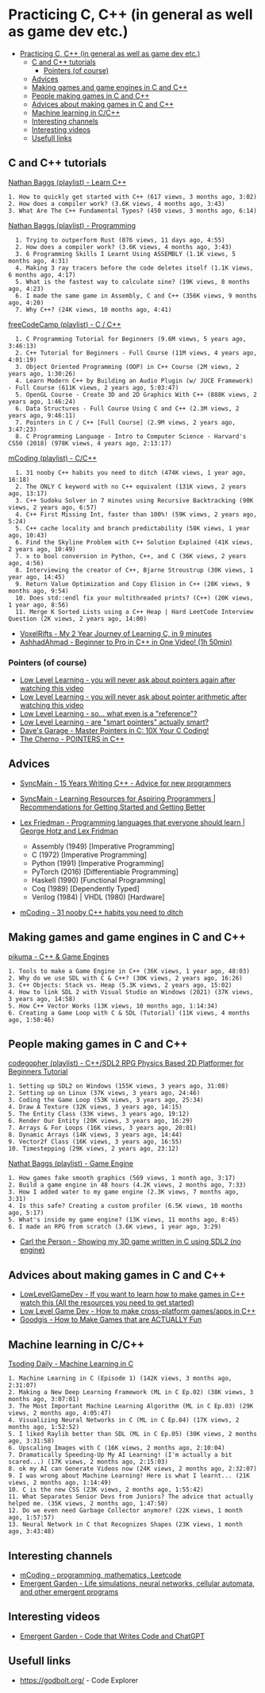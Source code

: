 # Practicing C, C++ (in general as well as game dev etc.)

- [Practicing C, C++ (in general as well as game dev etc.)](#practicing-c-c-in-general-as-well-as-game-dev-etc)
  - [C and C++ tutorials](#c-and-c-tutorials)
    - [Pointers (of course)](#pointers-of-course)
  - [Advices](#advices)
  - [Making games and game engines in C and C++](#making-games-and-game-engines-in-c-and-c)
  - [People making games in C and C++](#people-making-games-in-c-and-c)
  - [Advices about making games in C and C++](#advices-about-making-games-in-c-and-c)
  - [Machine learning in C/C++](#machine-learning-in-cc)
  - [Interesting channels](#interesting-channels)
  - [Interesting videos](#interesting-videos)
  - [Usefull links](#usefull-links)

## C and C++ tutorials

[Nathan Baggs (playlist) - Learn C++](https://www.youtube.com/playlist?list=PLmm8GpQIMryB7jTaH1CcMYWRiET-7NshO)

    1. How to quickly get started with C++ (617 views, 3 months ago, 3:02)
    2. How does a compiler work? (3.6K views, 4 months ago, 3:43)
    3. What Are The C++ Fundamental Types? (450 views, 3 months ago, 6:14)

[Nathan Baggs (playlist) - Programming](https://www.youtube.com/playlist?list=PLmm8GpQIMryBpGjbl9vsjA_eYDu836YDI)

      1. Trying to outperform Rust (876 views, 11 days ago, 4:55)
      2. How does a compiler work? (3.6K views, 4 months ago, 3:43)
      3. 6 Programming Skills I Learnt Using ASSEMBLY (1.1K views, 5 months ago, 4:31)
      4. Making 3 ray tracers before the code deletes itself (1.1K views, 6 months ago, 4:17)
      5. What is the fastest way to calculate sine? (19K views, 8 months ago, 4:23)
      6. I made the same game in Assembly, C and C++ (356K views, 9 months ago, 4:20)
      7. Why C++? (24K views, 10 months ago, 4:41)

[freeCodeCamp (playlist) - C / C++](https://www.youtube.com/playlist?list=PLWKjhJtqVAbmUE5IqyfGYEYjrZBYzaT4m)

      1. C Programming Tutorial for Beginners (9.6M views, 5 years ago, 3:46:13)
      2. C++ Tutorial for Beginners - Full Course (11M views, 4 years ago, 4:01:19)
      3. Object Oriented Programming (OOP) in C++ Course (2M views, 2 years ago, 1:30:26)
      4. Learn Modern C++ by Building an Audio Plugin (w/ JUCE Framework) - Full Course (611K views, 2 years ago, 5:03:47)
      5. OpenGL Course - Create 3D and 2D Graphics With C++ (888K views, 2 years ago, 1:46:24)
      6. Data Structures - Full Course Using C and C++ (2.3M views, 2 years ago, 9:46:11)
      7. Pointers in C / C++ [Full Course] (2.9M views, 2 years ago, 3:47:23)
      8. C Programming Language - Intro to Computer Science - Harvard's CS50 (2018) (978K views, 4 years ago, 2:13:17)

[mCoding (playlist) - C/C++](https://www.youtube.com/playlist?list=PLJ_usHaf3fgM5vOBPY-hXAjUy6SbgE-KG)

      1. 31 nooby C++ habits you need to ditch (474K views, 1 year ago, 16:18)
      2. The ONLY C keyword with no C++ equivalent (131K views, 2 years ago, 13:17)
      3. C++ Sudoku Solver in 7 minutes using Recursive Backtracking (90K views, 2 years ago, 6:57)
      4. C++ First Missing Int, faster than 100%! (59K views, 2 years ago, 5:24)
      5. C++ cache locality and branch predictability (58K views, 1 year ago, 10:43)
      6. Find the Skyline Problem with C++ Solution Explained (41K views, 2 years ago, 10:49)
      7. x to bool conversion in Python, C++, and C (36K views, 2 years ago, 4:56)
      8. Interviewing the creator of C++, Bjarne Stroustrup (30K views, 1 year ago, 14:45)
      9. Return Value Optimization and Copy Elision in C++ (28K views, 9 months ago, 9:54)
      10. Does std::endl fix your multithreaded prints? (C++) (20K views, 1 year ago, 8:56)
      11. Merge K Sorted Lists using a C++ Heap | Hard LeetCode Interview Question (2K views, 2 years ago, 14:00)

- [VoxelRifts - My 2 Year Journey of Learning C, in 9 minutes](https://www.youtube.com/watch?v=lMvFWKHhVZ0)
- [AshhadAhmad - Beginner to Pro in C++ in One Video! (1h 50min)](https://www.youtube.com/watch?v=UX5BGV3R1ao)

### Pointers (of course)

- [Low Level Learning - you will never ask about pointers again after watching this video](https://www.youtube.com/watch?v=2ybLD6_2gKM)
- [Low Level Learning - you will never ask about pointer arithmetic after watching this video](https://www.youtube.com/watch?v=q24-QTbKQS8)
- [Low Level Learning - so... what even is a "reference"?](https://www.youtube.com/watch?v=wro8Bb6JnwU)
- [Low Level Learning - are "smart pointers" actually smart?](https://www.youtube.com/watch?v=tSIBKys2eBQ)
- [Dave's Garage - Master Pointers in C: 10X Your C Coding!](https://www.youtube.com/watch?v=IrGjyfBC-u0)
- [The Cherno - POINTERS in C++](https://www.youtube.com/watch?v=DTxHyVn0ODg)

## Advices

- [SyncMain - 15 Years Writing C++ - Advice for new programmers](https://www.youtube.com/watch?v=37VZu3b045k)
- [SyncMain - Learning Resources for Aspiring Programmers | Recommendations for Getting Started and Getting Better](https://www.youtube.com/watch?v=uyvgYPkX_gM)
- [Lex Friedman - Programming languages that everyone should learn | George Hotz and Lex Fridman](https://www.youtube.com/watch?v=XlvfHOrF26M)

  - Assembly (1949) [Imperative Programming]
  - C (1972) [Imperative Programming]
  - Python (1991) [Imperative Programming]
  - PyTorch (2016) [Differentiable Programming]
  - Haskell (1990) [Functional Programming]
  - Coq (1989) [Dependently Typed]
  - Verilog (1984) | VHDL (1980) [Hardware]

- [mCoding - 31 nooby C++ habits you need to ditch](https://www.youtube.com/watch?v=i_wDa2AS_8w)

## Making games and game engines in C and C++

[pikuma - C++ & Game Engines](https://www.youtube.com/playlist?list=PLYnrabpSIM--J2A1gsBmgjHfp9g9rb7vu)

    1. Tools to make a Game Engine in C++ (36K views, 1 year ago, 48:03)
    2. Why do we use SDL with C & C++? (30K views, 2 years ago, 16:26)
    3. C++ Objects: Stack vs. Heap (5.3K views, 2 years ago, 15:02)
    4. How to link SDL 2 with Visual Studio on Windows (2021) (37K views, 3 years ago, 14:58)
    5. How C++ Vector Works (13K views, 10 months ago, 1:14:34)
    6. Creating a Game Loop with C & SDL (Tutorial) (11K views, 4 months ago, 1:50:46)

## People making games in C and C++

[codegopher (playlist) - C++/SDL2 RPG Physics Based 2D Platformer for Beginners Tutorial](https://www.youtube.com/playlist?list=PL2RPjWnJduNmXHRYwdtublIPdlqocBoLS)

    1. Setting up SDL2 on Windows (155K views, 3 years ago, 31:08)
    2. Setting up on Linux (37K views, 3 years ago, 24:46)
    3. Coding the Game Loop (53K views, 3 years ago, 25:34)
    4. Draw A Texture (32K views, 3 years ago, 14:15)
    5. The Entity Class (33K views, 3 years ago, 19:12)
    6. Render Our Entity (20K views, 3 years ago, 16:29)
    7. Arrays & For Loops (16K views, 3 years ago, 20:01)
    8. Dynamic Arrays (14K views, 3 years ago, 14:44)
    9. Vector2f Class (16K views, 3 years ago, 16:55)
    10. Timestepping (29K views, 2 years ago, 23:12)

[Nathat Baggs (playlist) - Game Engine](https://www.youtube.com/playlist?list=PLmm8GpQIMryDmnDddL35jh27F3TjtJghz)

    1. How games fake smooth graphics (569 views, 1 month ago, 3:17)
    2. Build a game engine in 48 hours (4.2K views, 2 months ago, 7:33)
    3. How I added water to my game engine (2.3K views, 7 months ago, 3:31)
    4. Is this safe? Creating a custom profiler (6.5K views, 10 months ago, 5:17)
    5. What's inside my game engine? (13K views, 11 months ago, 8:45)
    6. I made an RPG from scratch (3.6K views, 1 year ago, 3:29)

- [Carl the Person - Showing my 3D game written in C using SDL2 (no engine)](https://www.youtube.com/watch?v=Pj0_O94ES_o)

## Advices about making games in C and C++

- [LowLevelGameDev - If you want to learn how to make games in C++ watch this (All the resources you need to get started)](https://www.youtube.com/watch?v=7qm4OR3EmnQ)
- [Low Level Game Dev - How to make cross-platform games/apps in C++](https://www.youtube.com/watch?v=Bzj35LjmQ2g)
- [Goodgis - How to Make Games that are ACTUALLY Fun](https://www.youtube.com/watch?v=CFfx5YOJ4ss)

## Machine learning in C/C++

[Tsoding Daily - Machine Learning in C](https://www.youtube.com/playlist?list=PLpM-Dvs8t0VZPZKggcql-MmjaBdZKeDMw)

    1. Machine Learning in C (Episode 1) (142K views, 3 months ago, 2:31:07)
    2. Making a New Deep Learning Framework (ML in C Ep.02) (38K views, 3 months ago, 3:07:01)
    3. The Most Important Machine Learning Algorithm (ML in C Ep.03) (29K views, 2 months ago, 4:05:47)
    4. Visualizing Neural Networks in C (ML in C Ep.04) (17K views, 2 months ago, 1:52:52)
    5. I liked Raylib better than SDL (ML in C Ep.05) (30K views, 2 months ago, 3:31:58)
    6. Upscaling Images with C (16K views, 2 months ago, 2:10:04)
    7. Dramatically Speeding-Up My AI Learning! (I'm actually a bit scared...) (17K views, 2 months ago, 2:15:03)
    8. ok my AI can Generate Videos now (24K views, 2 months ago, 2:32:07)
    9. I was wrong about Machine Learning! Here is what I learnt... (21K views, 2 months ago, 1:14:49)
    10. C is the new CSS (23K views, 2 months ago, 1:55:42)
    11. What Separates Senior Devs from Juniors? The advice that actually helped me. (35K views, 2 months ago, 1:47:50)
    12. Do we even need Garbage Collector anymore? (22K views, 1 month ago, 1:57:57)
    13. Neural Network in C that Recognizes Shapes (23K views, 1 month ago, 3:43:48)

## Interesting channels

- [mCoding - programming, mathematics, Leetcode](https://www.youtube.com/@mCoding)
- [Emergent Garden - Life simulations, neural networks, cellular automata, and other emergent programs](https://www.youtube.com/@EmergentGarden)

## Interesting videos

- [Emergent Garden - Code that Writes Code and ChatGPT](https://www.youtube.com/watch?v=c9c5a4IsjOA)

## Usefull links

- https://godbolt.org/ - Code Explorer
